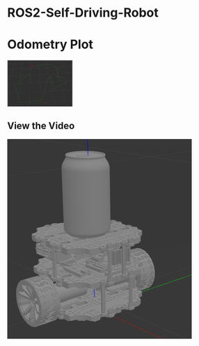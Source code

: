 # ROS2-Self-Driving-Robot

# Odometry Plot

<img src="assets/trajectory.png" width="150">

## View the Video

[![Watch the video](https://raw.githubusercontent.com/SouravPoudyal/ROS2-Self-Driving-Robot/expt/assets/robot_gazebo.png)](https://SouravPoudyal.github.io/ROS2-Self-Driving-Robot/vid_webm.html)



